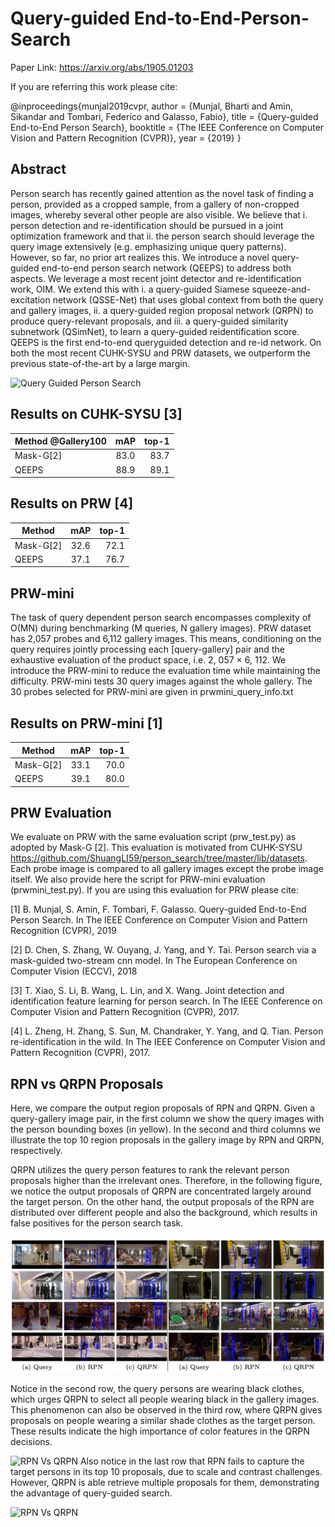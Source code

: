 
# Query-guided End-to-End-Person-Search

Paper Link: https://arxiv.org/abs/1905.01203

If you are referring this work please cite:

@inproceedings{munjal2019cvpr,
author = {Munjal, Bharti and Amin, Sikandar and Tombari, Federico and Galasso, Fabio},
title = {Query-guided End-to-End Person Search},
booktitle = {The IEEE Conference on Computer Vision and Pattern Recognition (CVPR)},
year = {2019}
}

## Abstract
Person search has recently gained attention as the novel task of finding a person, provided as a cropped sample, from a gallery of non-cropped images, whereby several other people are also visible. We believe that i. person detection and re-identification should be pursued in a joint optimization framework and that ii. the person search should leverage the query image extensively (e.g. emphasizing unique query patterns). However, so far, no prior art realizes this. We introduce a novel query-guided end-to-end person search network (QEEPS) to address both aspects. We leverage a most recent joint detector and re-identification work, OIM. We extend this with i. a query-guided Siamese squeeze-and-excitation network (QSSE-Net) that uses global context from both the query and gallery images, ii. a query-guided region proposal network (QRPN) to produce query-relevant proposals, and iii. a query-guided similarity subnetwork (QSimNet), to learn a query-guided reidentification score. QEEPS is the first end-to-end queryguided detection and re-id network. On both the most recent CUHK-SYSU and PRW datasets, we outperform the previous state-of-the-art by a large margin.

![Query Guided Person Search](https://github.com/munjalbharti/Query-guided-End-to-End-Person-Search/blob/master/Network.JPG)

## Results on CUHK-SYSU [3]
 Method @Gallery100        | mAP           | top-1  |
| -------------            |:-------------:| -----: |
| Mask-G[2]                   | 83.0          |   83.7  |
| QEEPS                    | 88.9          |   89.1  |

## Results on PRW [4]
 Method                    | mAP           | top-1  |
| -------------            |:-------------:| -----: |
| Mask-G[2]                   | 32.6        |  72.1  |
| QEEPS                    | 37.1         |   76.7  |


## PRW-mini
The task of query dependent person search encompasses complexity of O(MN) during benchmarking (M queries, N gallery images). PRW dataset has 2,057 probes and 6,112 gallery images. This means, conditioning on the query requires jointly processing each [query-gallery] pair and the exhaustive evaluation of the product space, i.e. 2, 057 × 6, 112. We introduce the PRW-mini to reduce the evaluation time while maintaining the difficulty. PRW-mini tests 30 query images against the whole gallery. The 30 probes selected for PRW-mini are given in prwmini_query_info.txt 

## Results on PRW-mini [1]
 Method                    | mAP           | top-1  |
| -------------            |:-------------:| -----: |
| Mask-G[2]                   | 33.1        |  70.0  |
| QEEPS                    | 39.1         |   80.0  |



## PRW Evaluation 
We evaluate on PRW with the same evaluation script (prw_test.py) as adopted by Mask-G [2]. This evaluation is motivated from CUHK-SYSU https://github.com/ShuangLI59/person_search/tree/master/lib/datasets. Each probe image is compared to all gallery images except the probe image itself. We also provide here the script for PRW-mini evaluation (prwmini_test.py). If you are using this evaluation for PRW please cite:

[1] B. Munjal, S. Amin, F. Tombari, F. Galasso. Query-guided End-to-End Person Search. In The IEEE Conference on Computer Vision and     Pattern Recognition (CVPR), 2019 
   
[2] D. Chen, S. Zhang, W. Ouyang, J. Yang, and Y. Tai. Person search via a mask-guided two-stream cnn model. In The European Conference on Computer Vision (ECCV), 2018

[3] T. Xiao, S. Li, B. Wang, L. Lin, and X. Wang. Joint detection and identification feature learning for person search. In The IEEE Conference on Computer Vision and Pattern Recognition (CVPR), 2017.

[4] L. Zheng, H. Zhang, S. Sun, M. Chandraker, Y. Yang, and Q. Tian. Person re-identification in the wild. In The IEEE Conference on Computer Vision and Pattern Recognition (CVPR), 2017.


## RPN vs QRPN Proposals
Here, we compare the output region proposals of RPN and QRPN. Given a query-gallery image pair, in the first column we show the query images with the person bounding boxes (in yellow). In the second and third columns we illustrate the top 10 region proposals in the gallery image by RPN and QRPN, respectively.

QRPN utilizes the query person features to rank the relevant person proposals higher than the irrelevant ones. Therefore, in the following figure, we notice the output proposals of QRPN are concentrated largely around the target person. On the other hand, the output proposals of the RPN are distributed over different people and also the background, which results in false positives for the person search task.



![RPN Vs QRPN](https://github.com/munjalbharti/Query-guided-End-to-End-Person-Search/blob/master/RPNVsQRPN.png)

Notice in the second row, the query persons are wearing black clothes, which urges QRPN to select all people wearing black in the gallery images. This phenomenon can also be observed in the third row, where QRPN gives proposals on people wearing a similar shade clothes as the target person. These results indicate the high importance of color features in the QRPN decisions. 

![RPN Vs QRPN](https://github.com/munjalbharti/Query-guided-End-to-End-Person-Search/blob/master/RPNVsQRPNFig2.JPG)
Also notice in the last row that RPN fails to capture the target persons in its top 10 proposals, due to scale and contrast challenges. However, QRPN is able retrieve multiple proposals for them, demonstrating the advantage of query-guided search.

![RPN Vs QRPN](https://github.com/munjalbharti/Query-guided-End-to-End-Person-Search/blob/master/RPNVsQRPNFig3.JPG)



